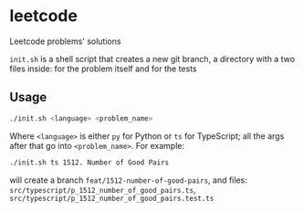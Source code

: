 # leetcode

Leetcode problems' solutions

`init.sh` is a shell script that creates a new git branch, a directory with a two files inside: for the problem itself and for the tests

## Usage

```bash
./init.sh <language> <problem_name>
```

Where `<language>` is either `py` for Python or `ts` for TypeScript; all the args after that go into
`<problem_name>`. For example:

```bash
./init.sh ts 1512. Number of Good Pairs
```

will create a branch `feat/1512-number-of-good-pairs`, and files:
`src/typescript/p_1512_number_of_good_pairs.ts`,
`src/typescript/p_1512_number_of_good_pairs.test.ts`
